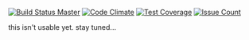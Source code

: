 [![Build Status Master](https://travis-ci.org/lamont-granquist/decoplan.svg?branch=master)](https://travis-ci.org/lamont-granquist/decoplan)
[![Code Climate](https://codeclimate.com/github/lamont-granquist/decoplan/badges/gpa.svg)](https://codeclimate.com/github/lamont-granquist/decoplan)
[![Test Coverage](https://codeclimate.com/github/lamont-granquist/decoplan/badges/coverage.svg)](https://codeclimate.com/github/lamont-granquist/decoplan/coverage)
[![Issue Count](https://codeclimate.com/github/lamont-granquist/decoplan/badges/issue_count.svg)](https://codeclimate.com/github/lamont-granquist/decoplan)

this isn't usable yet.  stay tuned...

